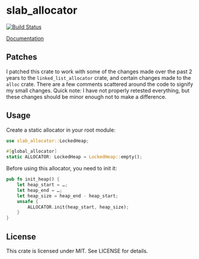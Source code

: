 # slab_allocator

[![Build Status](https://travis-ci.org/weclaw1/slab_allocator.svg?branch=master)](https://travis-ci.org/weclaw1/slab_allocator)

[Documentation](https://docs.rs/crate/slab_allocator)

## Patches
I patched this crate to work with some of the changes made over the past 2 years to the `linked_list_allocator` crate, and certain changes made to the `alloc` crate.
There are a few comments scattered around the code to signify my small changes. Quick note: I have not properly retested everything, but these changes should be minor enough not to make a difference.

## Usage

Create a static allocator in your root module:

```rust
use slab_allocator::LockedHeap;

#[global_allocator]
static ALLOCATOR: LockedHeap = LockedHeap::empty();
```

Before using this allocator, you need to init it:

```rust
pub fn init_heap() {
    let heap_start = …;
    let heap_end = …;
    let heap_size = heap_end - heap_start;
    unsafe {
        ALLOCATOR.init(heap_start, heap_size);
    }
}
```

## License
This crate is licensed under MIT. See LICENSE for details.
